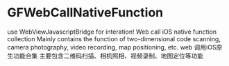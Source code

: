 # GFWebCallNativeFunction
use WebViewJavascriptBridge for interation!
Web call iOS native function collection
Mainly contains the function of two-dimensional code scanning, camera photography, video recording, map positioning, etc.
web 调用iOS原生功能合集
主要包含二维码扫描、相机照相、视频录制、地图定位等功能
